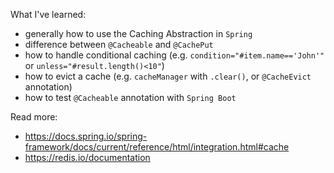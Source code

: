 What I've learned:
- generally how to use the Caching Abstraction in `Spring`
- difference between `@Cacheable` and `@CachePut`
- how to handle conditional caching (e.g. `condition="#item.name=='John'"` or `unless="#result.length()<10"`)
- how to evict a cache (e.g. `cacheManager` with `.clear()`, or `@CacheEvict` annotation)
- how to test `@Cacheable` annotation with `Spring Boot`

Read more:
- https://docs.spring.io/spring-framework/docs/current/reference/html/integration.html#cache
- https://redis.io/documentation